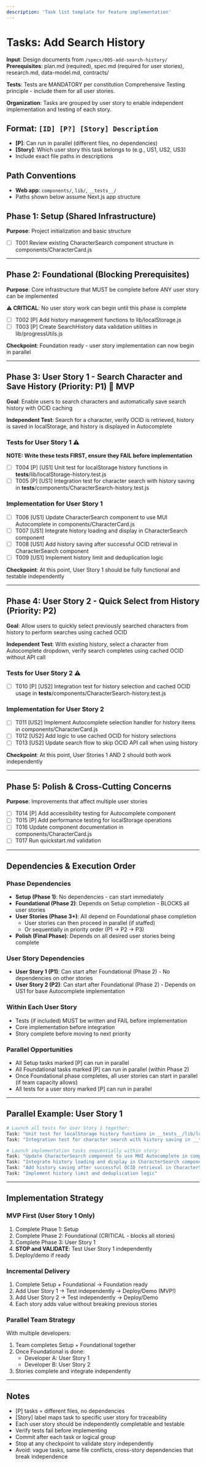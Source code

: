 ```yaml
---
description: 'Task list template for feature implementation'
---
```


# Tasks: Add Search History

**Input**: Design documents from `/specs/005-add-search-history/`
**Prerequisites**: plan.md (required), spec.md (required for user stories), research.md, data-model.md, contracts/

**Tests**: Tests are MANDATORY per constitution Comprehensive Testing principle - include them for all user stories.

**Organization**: Tasks are grouped by user story to enable independent implementation and testing of each story.

## Format: `[ID] [P?] [Story] Description`

- **[P]**: Can run in parallel (different files, no dependencies)
- **[Story]**: Which user story this task belongs to (e.g., US1, US2, US3)
- Include exact file paths in descriptions

## Path Conventions

- **Web app**: `components/`, `lib/`, `__tests__/`
- Paths shown below assume Next.js app structure

## Phase 1: Setup (Shared Infrastructure)

**Purpose**: Project initialization and basic structure

- [ ] T001 Review existing CharacterSearch component structure in components/CharacterCard.js

---

## Phase 2: Foundational (Blocking Prerequisites)

**Purpose**: Core infrastructure that MUST be complete before ANY user story can be implemented

**⚠️ CRITICAL**: No user story work can begin until this phase is complete

- [ ] T002 [P] Add history management functions to lib/localStorage.js
- [ ] T003 [P] Create SearchHistory data validation utilities in lib/progressUtils.js

**Checkpoint**: Foundation ready - user story implementation can now begin in parallel

---

## Phase 3: User Story 1 - Search Character and Save History (Priority: P1) 🎯 MVP

**Goal**: Enable users to search characters and automatically save search history with OCID caching

**Independent Test**: Search for a character, verify OCID is retrieved, history is saved in localStorage, and history is displayed in Autocomplete

### Tests for User Story 1 ⚠️

**NOTE: Write these tests FIRST, ensure they FAIL before implementation**

- [ ] T004 [P] [US1] Unit test for localStorage history functions in **tests**/lib/localStorage-history.test.js
- [ ] T005 [P] [US1] Integration test for character search with history saving in **tests**/components/CharacterSearch-history.test.js

### Implementation for User Story 1

- [ ] T006 [US1] Update CharacterSearch component to use MUI Autocomplete in components/CharacterCard.js
- [ ] T007 [US1] Integrate history loading and display in CharacterSearch component
- [ ] T008 [US1] Add history saving after successful OCID retrieval in CharacterSearch component
- [ ] T009 [US1] Implement history limit and deduplication logic

**Checkpoint**: At this point, User Story 1 should be fully functional and testable independently

---

## Phase 4: User Story 2 - Quick Select from History (Priority: P2)

**Goal**: Allow users to quickly select previously searched characters from history to perform searches using cached OCID

**Independent Test**: With existing history, select a character from Autocomplete dropdown, verify search completes using cached OCID without API call

### Tests for User Story 2 ⚠️

- [ ] T010 [P] [US2] Integration test for history selection and cached OCID usage in **tests**/components/CharacterSearch-history.test.js

### Implementation for User Story 2

- [ ] T011 [US2] Implement Autocomplete selection handler for history items in components/CharacterCard.js
- [ ] T012 [US2] Add logic to use cached OCID for history selections
- [ ] T013 [US2] Update search flow to skip OCID API call when using history

**Checkpoint**: At this point, User Stories 1 AND 2 should both work independently

---

## Phase 5: Polish & Cross-Cutting Concerns

**Purpose**: Improvements that affect multiple user stories

- [ ] T014 [P] Add accessibility testing for Autocomplete component
- [ ] T015 [P] Add performance testing for localStorage operations
- [ ] T016 Update component documentation in components/CharacterCard.js
- [ ] T017 Run quickstart.md validation

---

## Dependencies & Execution Order

### Phase Dependencies

- **Setup (Phase 1)**: No dependencies - can start immediately
- **Foundational (Phase 2)**: Depends on Setup completion - BLOCKS all user stories
- **User Stories (Phase 3+)**: All depend on Foundational phase completion
  - User stories can then proceed in parallel (if staffed)
  - Or sequentially in priority order (P1 → P2 → P3)
- **Polish (Final Phase)**: Depends on all desired user stories being complete

### User Story Dependencies

- **User Story 1 (P1)**: Can start after Foundational (Phase 2) - No dependencies on other stories
- **User Story 2 (P2)**: Can start after Foundational (Phase 2) - Depends on US1 for base Autocomplete implementation

### Within Each User Story

- Tests (if included) MUST be written and FAIL before implementation
- Core implementation before integration
- Story complete before moving to next priority

### Parallel Opportunities

- All Setup tasks marked [P] can run in parallel
- All Foundational tasks marked [P] can run in parallel (within Phase 2)
- Once Foundational phase completes, all user stories can start in parallel (if team capacity allows)
- All tests for a user story marked [P] can run in parallel

---

## Parallel Example: User Story 1

```bash
# Launch all tests for User Story 1 together:
Task: "Unit test for localStorage history functions in __tests__/lib/localStorage-history.test.js"
Task: "Integration test for character search with history saving in __tests__/components/CharacterSearch-history.test.js"

# Launch implementation tasks sequentially within story:
Task: "Update CharacterSearch component to use MUI Autocomplete in components/CharacterCard.js"
Task: "Integrate history loading and display in CharacterSearch component"
Task: "Add history saving after successful OCID retrieval in CharacterSearch component"
Task: "Implement history limit and deduplication logic"
```

---

## Implementation Strategy

### MVP First (User Story 1 Only)

1. Complete Phase 1: Setup
2. Complete Phase 2: Foundational (CRITICAL - blocks all stories)
3. Complete Phase 3: User Story 1
4. **STOP and VALIDATE**: Test User Story 1 independently
5. Deploy/demo if ready

### Incremental Delivery

1. Complete Setup + Foundational → Foundation ready
2. Add User Story 1 → Test independently → Deploy/Demo (MVP!)
3. Add User Story 2 → Test independently → Deploy/Demo
4. Each story adds value without breaking previous stories

### Parallel Team Strategy

With multiple developers:

1. Team completes Setup + Foundational together
2. Once Foundational is done:
   - Developer A: User Story 1
   - Developer B: User Story 2
3. Stories complete and integrate independently

---

## Notes

- [P] tasks = different files, no dependencies
- [Story] label maps task to specific user story for traceability
- Each user story should be independently completable and testable
- Verify tests fail before implementing
- Commit after each task or logical group
- Stop at any checkpoint to validate story independently
- Avoid: vague tasks, same file conflicts, cross-story dependencies that break independence
